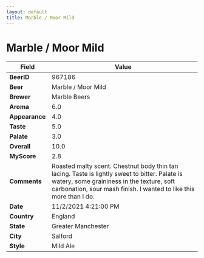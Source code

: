```yaml
---
layout: default
title: Marble / Moor Mild
---
```


# Marble / Moor Mild

| Field         | Value     |
|---------------|-----------|
| **BeerID** | 967186 |
| **Beer** | Marble / Moor Mild |
| **Brewer** | Marble Beers |
| **Aroma** | 6.0 |
| **Appearance** | 4.0 |
| **Taste** | 5.0 |
| **Palate** | 3.0 |
| **Overall** | 10.0 |
| **MyScore** | 2.8 |
| **Comments** | Roasted malty scent. Chestnut body thin tan lacing. Taste is lightly sweet to bitter. Palate is watery, some graininess in the texture, soft carbonation, sour mash finish. I wanted to like this more than I do. |
| **Date** | 11/2/2021 4:21:00 PM |
| **Country** | England |
| **State** | Greater Manchester |
| **City** | Salford |
| **Style** | Mild Ale |
